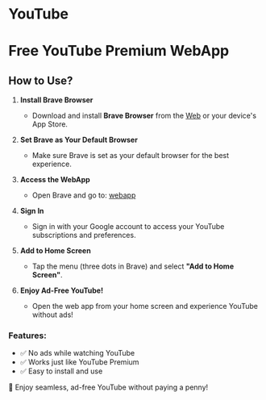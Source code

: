 
# YouTube

# Free YouTube Premium WebApp

## How to Use?

1. **Install Brave Browser**  
   - Download and install **Brave Browser** from the [Web](https://brave.com/) or your device's App Store.  
   
2. **Set Brave as Your Default Browser**  
   - Make sure Brave is set as your default browser for the best experience.  

3. **Access the WebApp**  
   - Open Brave and go to: [webapp](https://ayushrajput2005.github.io/YouTube/) 
   
4. **Sign In**  
   - Sign in with your Google account to access your YouTube subscriptions and preferences.  

5. **Add to Home Screen**  
   - Tap the menu (three dots in Brave) and select **"Add to Home Screen"**.  

6. **Enjoy Ad-Free YouTube!**  
   - Open the web app from your home screen and experience YouTube without ads!  

### Features:
- ✅ No ads while watching YouTube  
- ✅ Works just like YouTube Premium  
- ✅ Easy to install and use  

🚀 Enjoy seamless, ad-free YouTube without paying a penny!

